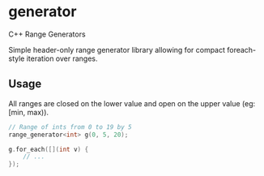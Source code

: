 # generator
C++ Range Generators

Simple header-only range generator library allowing for compact foreach-style iteration over ranges.

## Usage

All ranges are closed on the lower value and open on the upper value (eg: [min, max)).

```c++
// Range of ints from 0 to 19 by 5
range_generator<int> g(0, 5, 20);

g.for_each([](int v) {
    // ...
});    
```


